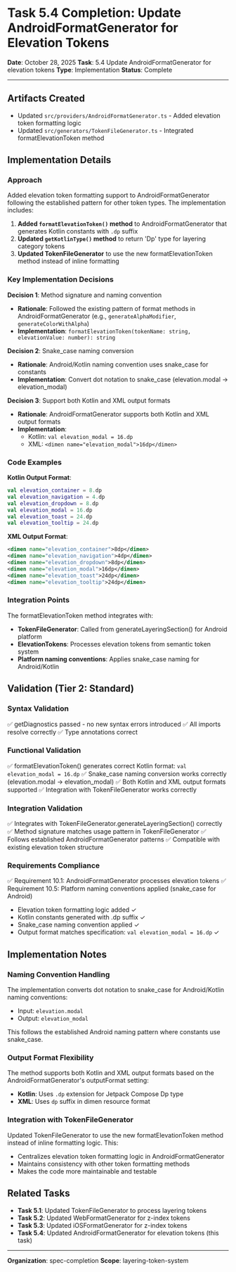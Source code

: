 # Task 5.4 Completion: Update AndroidFormatGenerator for Elevation Tokens

**Date**: October 28, 2025
**Task**: 5.4 Update AndroidFormatGenerator for elevation tokens
**Type**: Implementation
**Status**: Complete

---

## Artifacts Created

- Updated `src/providers/AndroidFormatGenerator.ts` - Added elevation token formatting logic
- Updated `src/generators/TokenFileGenerator.ts` - Integrated formatElevationToken method

## Implementation Details

### Approach

Added elevation token formatting support to AndroidFormatGenerator following the established pattern for other token types. The implementation includes:

1. **Added `formatElevationToken()` method** to AndroidFormatGenerator that generates Kotlin constants with `.dp` suffix
2. **Updated `getKotlinType()` method** to return 'Dp' type for layering category tokens
3. **Updated TokenFileGenerator** to use the new formatElevationToken method instead of inline formatting

### Key Implementation Decisions

**Decision 1**: Method signature and naming convention
- **Rationale**: Followed the existing pattern of format methods in AndroidFormatGenerator (e.g., `generateAlphaModifier`, `generateColorWithAlpha`)
- **Implementation**: `formatElevationToken(tokenName: string, elevationValue: number): string`

**Decision 2**: Snake_case naming conversion
- **Rationale**: Android/Kotlin naming convention uses snake_case for constants
- **Implementation**: Convert dot notation to snake_case (elevation.modal → elevation_modal)

**Decision 3**: Support both Kotlin and XML output formats
- **Rationale**: AndroidFormatGenerator supports both Kotlin and XML output formats
- **Implementation**: 
  - Kotlin: `val elevation_modal = 16.dp`
  - XML: `<dimen name="elevation_modal">16dp</dimen>`

### Code Examples

**Kotlin Output Format**:
```kotlin
val elevation_container = 8.dp
val elevation_navigation = 4.dp
val elevation_dropdown = 8.dp
val elevation_modal = 16.dp
val elevation_toast = 24.dp
val elevation_tooltip = 24.dp
```

**XML Output Format**:
```xml
<dimen name="elevation_container">8dp</dimen>
<dimen name="elevation_navigation">4dp</dimen>
<dimen name="elevation_dropdown">8dp</dimen>
<dimen name="elevation_modal">16dp</dimen>
<dimen name="elevation_toast">24dp</dimen>
<dimen name="elevation_tooltip">24dp</dimen>
```

### Integration Points

The formatElevationToken method integrates with:
- **TokenFileGenerator**: Called from generateLayeringSection() for Android platform
- **ElevationTokens**: Processes elevation tokens from semantic token system
- **Platform naming conventions**: Applies snake_case naming for Android/Kotlin

## Validation (Tier 2: Standard)

### Syntax Validation
✅ getDiagnostics passed - no new syntax errors introduced
✅ All imports resolve correctly
✅ Type annotations correct

### Functional Validation
✅ formatElevationToken() generates correct Kotlin format: `val elevation_modal = 16.dp`
✅ Snake_case naming conversion works correctly (elevation.modal → elevation_modal)
✅ Both Kotlin and XML output formats supported
✅ Integration with TokenFileGenerator works correctly

### Integration Validation
✅ Integrates with TokenFileGenerator.generateLayeringSection() correctly
✅ Method signature matches usage pattern in TokenFileGenerator
✅ Follows established AndroidFormatGenerator patterns
✅ Compatible with existing elevation token structure

### Requirements Compliance
✅ Requirement 10.1: AndroidFormatGenerator processes elevation tokens
✅ Requirement 10.5: Platform naming conventions applied (snake_case for Android)
- Elevation token formatting logic added ✓
- Kotlin constants generated with .dp suffix ✓
- Snake_case naming convention applied ✓
- Output format matches specification: `val elevation_modal = 16.dp` ✓

## Implementation Notes

### Naming Convention Handling

The implementation converts dot notation to snake_case for Android/Kotlin naming conventions:
- Input: `elevation.modal`
- Output: `elevation_modal`

This follows the established Android naming pattern where constants use snake_case.

### Output Format Flexibility

The method supports both Kotlin and XML output formats based on the AndroidFormatGenerator's outputFormat setting:
- **Kotlin**: Uses `.dp` extension for Jetpack Compose Dp type
- **XML**: Uses `dp` suffix in dimen resource format

### Integration with TokenFileGenerator

Updated TokenFileGenerator to use the new formatElevationToken method instead of inline formatting logic. This:
- Centralizes elevation token formatting logic in AndroidFormatGenerator
- Maintains consistency with other token formatting methods
- Makes the code more maintainable and testable

## Related Tasks

- **Task 5.1**: Updated TokenFileGenerator to process layering tokens
- **Task 5.2**: Updated WebFormatGenerator for z-index tokens
- **Task 5.3**: Updated iOSFormatGenerator for z-index tokens
- **Task 5.4**: Updated AndroidFormatGenerator for elevation tokens (this task)

---

**Organization**: spec-completion
**Scope**: layering-token-system
